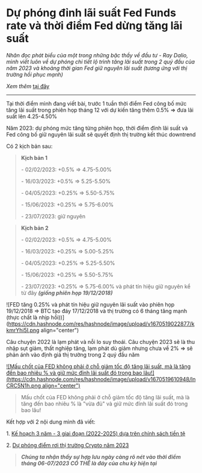 # Dự phóng đỉnh lãi suất Fed Funds rate và thời điểm Fed dừng tăng lãi suất

*Nhân đọc phát biểu của một trong những bậc thầy về đầu tư - Ray Dalio, mình viết luôn về dự phóng chi tiết lộ trình tăng lãi suất trong 2 quý đầu của năm 2023 và khoảng thời gian Fed giữ nguyên lãi suất (tương ứng với thị trường hồi phục mạnh)*

*Xem thêm* [tại đây](https://vn.investing.com/news/stock-market-news/ty-phu-ray-dalio-canh-bao-ttck-chua-duoc-dinh-gia-trong-dot-tang-lai-suat-sa-p-toi-2004353)

* * *

Tại thời điểm mình đang viết bài, trước 1 tuần thời điểm Fed công bố mức tăng lãi suất trong phiên họp tháng 12 với dự kiến tăng thêm 0.5% =&gt; đưa lãi suất lên 4.25-4.50%

Năm 2023: dự phóng mức tăng từng phiên họp, thời điểm đỉnh lãi suất và Fed công bố giữ nguyên lãi suất sẽ quyết định thị trường kết thúc downtrend

Có 2 kịch bản sau:

> **Kịch bản 1**
> 
> \- 02/02/2023: +0.5% =&gt; 4.75-5.00%
> 
> \- 16/03/2023: +0.5% =&gt; 5.25-5.50%
> 
> \- 04/05/2023: +0.25% =&gt; 5.50-5.75%
> 
> \- 15/06/2023: +0.25% =&gt; 5.75-6.00%
> 
> \- 23/07/2023: giữ nguyên

> **Kịch bản 2**
> 
> \- 02/02/2023: +0.5% =&gt; 4.75-5.00%
> 
> \- 16/03/2023: +0.25% =&gt; 5.00-5.25%
> 
> \- 04/05/2023: +0.25% =&gt; 5.25-5.50%
> 
> \- 15/06/2023: +0.25% =&gt; 5.50-5.75%
> 
> \- 23/07/2023: +0.25% =&gt; 5.75-6.00% và phát tín hiệu giữ nguyên kể từ đây ***(giống phiên họp 19/12/2018)***

![FED tăng 0.25% và phát tín hiệu giữ nguyên lãi suất vào phiên họp 19/12/2018 => BTC tạo đáy 17/12/2018 và thị trường có 6 tháng tăng mạnh (thực chất là nhịp hồi))](https://cdn.hashnode.com/res/hashnode/image/upload/v1670519022877/kkmrYhi5I.png align="center")

Câu chuyện 2022 là lạm phát và nỗi lo suy thoái. Câu chuyện 2023 sẽ là thu nhập sụt giảm, thất nghiệp tăng, lạm phát dù giảm nhưng chưa về 2% =&gt; sẽ phản ánh vào định giá thị trường trong 2 quý đầu năm

[![Mấu chốt của FED không phải ở chỗ giảm tốc độ tăng lãi suất, mà là tăng đến bao nhiêu % và giữ mức đỉnh lãi suất đó trong bao lâu!](https://cdn.hashnode.com/res/hashnode/image/upload/v1670519610948/lnCRC5N1h.png align="center")](https://vn.investing.com/news/stock-market-news/ty-phu-ray-dalio-canh-bao-ttck-chua-duoc-dinh-gia-trong-dot-tang-lai-suat-sa-p-toi-2004353)

> Mấu chốt của FED không phải ở chỗ giảm tốc độ tăng lãi suất, mà là tăng đến bao nhiêu % là "vừa đủ" và giữ mức đỉnh lãi suất đó trong bao lâu!

Kết hợp với 2 nội dung mình đã viết:

1\. [Kế hoạch 3 năm - 3 giai đoạn (2022-2025) dựa trên chính sách tiền tệ](https://viniumcapital.com/ke-hoach-3-nam-3-giai-doan-2022-2025-dua-tren-chinh-sach-tien-te)

2\. [Dự phóng điểm rơi thị trường Crypto năm 2023](https://viniumcapital.com/du-phong-diem-roi-thi-truong-crypto-nam-2023)

> ***Chúng ta nhận thấy sự hợp lưu ngày càng rõ nét vào thời điểm tháng 06-07/2023 CÓ THỂ là đáy của chu kỳ hiện tại***